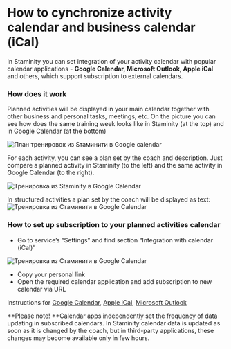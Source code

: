 # How to cynchronize activity calendar and business calendar \(iCal\)

In Staminity you can set integration of your activity calendar with popular calendar applications - **Google Calendar, Microsoft Outlook, Apple iCal** and others, which support subscription to external calendars.

### How does it work

Planned activities will be displayed in your main calendar together with other business and personal tasks, meetings, etc. On the picture you can see how does the same training week looks like in Staminity \(at the top\) and in Google Calendar \(at the bottom\)

![План тренировок из Sтаминити в Google calendar](http://264710.selcdn.ru/assets/images/calendar-ical/calendar-ical-staminity.png)

For each activity, you can see a plan set by the coach and description. Just compare a planned activity in Staminity \(to the left\) and the same activity in Google Calendar \(to the right\).

![Тренировка из Staminity в Google Calendar](http://264710.selcdn.ru/assets/images/calendar-ical/activity-compare-2.png)

In structured activities a plan set by the coach will be displayed as text:  
![Тренировка из Стаминити в Google Calendar](http://264710.selcdn.ru/assets/images/calendar-ical/activity-compare-1.png)

### How to set up subscription to your planned activities calendar

* Go to service’s “Settings” and find section “Integration with calendar \(iCal\)”

![Тренировка из Стаминити в Google Calendar](http://264710.selcdn.ru/assets/images/calendar-ical/profile-ical.png)

* Copy your personal link
* Open the required calendar application and add subscription to new calendar via URL

Instructions for [Google Calendar](https://support.google.com/calendar/answer/37100?co=GENIE.Platform%3DDesktop&hl=ru), [Apple iCal](https://support.apple.com/ru-ru/guide/calendar/subscribe-to-calendars-icl1022), [Microsoft Outlook](https://support.office.com/en-us/article/Import-or-subscribe-to-a-calendar-in-Outlook-com-or-Outlook-on-the-web-cff1429c-5af6-41ec-a5b4-74f2c278e98c)

**Please note! **Calendar apps independently set the frequency of data updating in subscribed calendars. In Staminity calendar data is updated as soon as it is changed by the coach, but in third-party applications, these changes may become available only in few hours.

